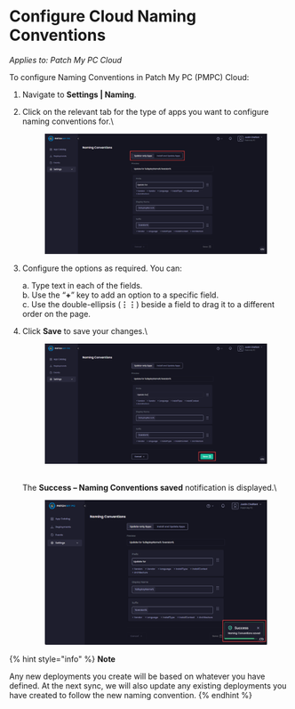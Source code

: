 # Configure Cloud Naming Conventions

_Applies to: Patch My PC Cloud_

To configure Naming Conventions in Patch My PC (PMPC) Cloud:

1. Navigate to **Settings | Naming**.
2.  Click on the relevant tab for the type of apps you want to configure naming conventions for.\


    <figure><img src="../../../_images/gitbook/image%20%28659%29.png" alt="Clicking the relevant tab for the type of app to configure"><figcaption></figcaption></figure>


3.  Configure the options as required. You can:

    a. Type text in each of the fields.\
    b. Use the “**+**” key to add an option to a specific field.\
    c. Use the double-ellipsis (**⋮⋮**) beside a field to drag it to a different order on the page.
4.  Click **Save** to save your changes.\


    <figure><img src="../../../_images/gitbook/image%20%28660%29.png" alt="Clicking “Save” to save your changes"><figcaption></figcaption></figure>

    \
    The **Success – Naming Conventions saved** notification is displayed.\


    <figure><img src="../../../_images/gitbook/image%20%281777%29.png" alt="&#x22;Success – Naming Conventions saved&#x22; notification"><figcaption></figcaption></figure>

{% hint style="info" %}
**Note**

Any new deployments you create will be based on whatever you have defined. At the next sync, we will also update any existing deployments you have created to follow the new naming convention.
{% endhint %}
